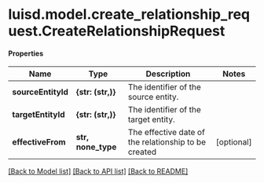 # luisd.model.create_relationship_request.CreateRelationshipRequest

#### Properties
Name | Type | Description | Notes
------------ | ------------- | ------------- | -------------
**sourceEntityId** | **{str: (str,)}** | The identifier of the source entity. | 
**targetEntityId** | **{str: (str,)}** | The identifier of the target entity. | 
**effectiveFrom** | **str, none_type** | The effective date of the relationship to be created | [optional] 

[[Back to Model list]](../../README.md#documentation-for-models) [[Back to API list]](../../README.md#documentation-for-api-endpoints) [[Back to README]](../../README.md)

